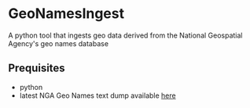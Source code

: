 # GeoNamesIngest
A python tool that ingests geo data derived from the National Geospatial Agency's geo names database

## Prequisites
* python
* latest NGA Geo Names text dump available [here](http://geonames.nga.mil/gns/html/namefiles.html)
